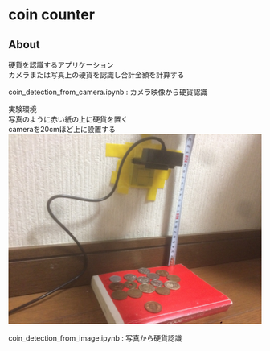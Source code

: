 coin counter
=================

## About

硬貨を認識するアプリケーション  
カメラまたは写真上の硬貨を認識し合計金額を計算する  
  
  coin_detection_from_camera.ipynb : カメラ映像から硬貨認識  
    
  実験環境  
  写真のように赤い紙の上に硬貨を置く  
  cameraを20cmほど上に設置する  
  <img src="https://github.com/hoshianaaa/coin_counter/blob/master/upload/experiment.png" title="図２壁生成後 after" width="600px" alt="Fig.2 lawnMap">
    
    
    
  coin_detection_from_image.ipynb : 写真から硬貨認識

